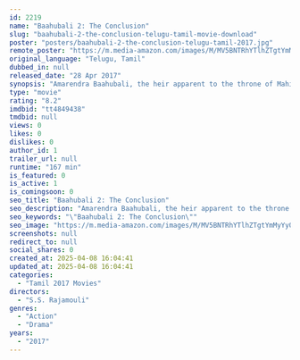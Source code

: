 ```yaml
---
id: 2219
name: "Baahubali 2: The Conclusion"
slug: "baahubali-2-the-conclusion-telugu-tamil-movie-download"
poster: "posters/baahubali-2-the-conclusion-telugu-tamil-2017.jpg"
remote_poster: "https://m.media-amazon.com/images/M/MV5BNTRhYTlhZTgtYmMyYy00NWI4LTk4MzItOWM2YjBmYTg2OTI2XkEyXkFqcGc@._V1_SX300.jpg"
original_language: "Telugu, Tamil"
dubbed_in: null
released_date: "28 Apr 2017"
synopsis: "Amarendra Baahubali, the heir apparent to the throne of Mahishmati, finds his life and relationships endangered as his adoptive brother Bhallaladeva conspires to claim the throne."
type: "movie"
rating: "8.2"
imdbid: "tt4849438"
tmdbid: null
views: 0
likes: 0
dislikes: 0
author_id: 1
trailer_url: null
runtime: "167 min"
is_featured: 0
is_active: 1
is_comingsoon: 0
seo_title: "Baahubali 2: The Conclusion"
seo_description: "Amarendra Baahubali, the heir apparent to the throne of Mahishmati, finds his life and relationships endangered as his adoptive brother Bhallaladeva conspires to claim the throne."
seo_keywords: "\"Baahubali 2: The Conclusion\""
seo_image: "https://m.media-amazon.com/images/M/MV5BNTRhYTlhZTgtYmMyYy00NWI4LTk4MzItOWM2YjBmYTg2OTI2XkEyXkFqcGc@._V1_SX300.jpg"
screenshots: null
redirect_to: null
social_shares: 0
created_at: 2025-04-08 16:04:41
updated_at: 2025-04-08 16:04:41
categories:
  - "Tamil 2017 Movies"
directors:
  - "S.S. Rajamouli"
genres:
  - "Action"
  - "Drama"
years:
  - "2017"
---
```

